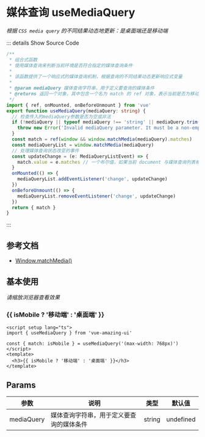 # 媒体查询 useMediaQuery

<GlobalElement />

*根据 `CSS media query` 的不同结果动态地更新：是桌面端还是移动端*

::: details Show Source Code

```ts
/**
 * 组合式函数
 * 使用媒体查询来判断当前环境是否符合指定的媒体查询条件
 *
 * 该函数提供了一个响应式的媒体查询机制，根据查询的不同结果动态更新响应式变量
 *
 * @param mediaQuery 媒体查询字符串，用于定义要查询的媒体条件
 * @returns 返回一个对象，其中包含一个名为 match 的 ref 对象，表示当前是否为移动设备视口
 */
import { ref, onMounted, onBeforeUnmount } from 'vue'
export function useMediaQuery(mediaQuery: string) {
  // 检查传入的mediaQuery参数是否为空或非法
  if (!mediaQuery || typeof mediaQuery !== 'string' || mediaQuery.trim() === '') {
    throw new Error('Invalid mediaQuery parameter. It must be a non-empty string.')
  }
  const match = ref(window && window.matchMedia(mediaQuery).matches)
  const mediaQueryList = window.matchMedia(mediaQuery)
  // 处理媒体查询状态改变的事件
  const updateChange = (e: MediaQueryListEvent) => {
    match.value = e.matches // 一个布尔值，如果当前 document 与媒体查询列表相匹配，则返回 true，否则返回 false
  }
  onMounted(() => {
    mediaQueryList.addEventListener('change', updateChange)
  })
  onBeforeUnmount(() => {
    mediaQueryList.removeEventListener('change', updateChange)
  })
  return { match }
}
```

:::

## 参考文档

- [Window.matchMedia()](https://developer.mozilla.org/zh-CN/docs/Web/API/Window/matchMedia)

## 基本使用

*请缩放浏览器查看效果*

<script setup lang="ts">
import { useMediaQuery } from 'vue-amazing-ui'

const { match: isMobile } = useMediaQuery('(max-width: 768px)')
</script>
<h3>{{ isMobile ? '移动端' : '桌面端' }}</h3>

```vue
<script setup lang="ts">
import { useMediaQuery } from 'vue-amazing-ui'

const { match: isMobile } = useMediaQuery('(max-width: 768px)')
</script>
<template>
  <h3>{{ isMobile ? '移动端' : '桌面端' }}</h3>
</template>
```

## Params

参数 | 说明 | 类型 | 默认值
-- | -- | -- | --
mediaQuery | 媒体查询字符串，用于定义要查询的媒体条件 | string | undefined
